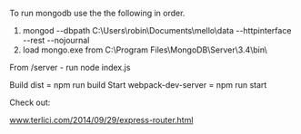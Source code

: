 To run mongodb use the the following in order.

1. mongod --dbpath C:\Users\robin\Documents\mello\data --httpinterface --rest --nojournal
2. load mongo.exe from  C:\Program Files\MongoDB\Server\3.4\bin\

From /server - run node index.js

Build dist = npm run build
Start webpack-dev-server = npm run start


Check out:

www.terlici.com/2014/09/29/express-router.html
